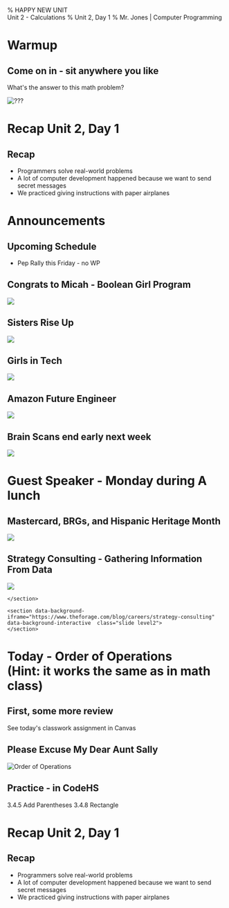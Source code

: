 % HAPPY NEW UNIT</br>Unit 2 - Calculations
% Unit 2, Day 1
% Mr. Jones | Computer Programming


# Warmup

## Come on in - sit anywhere you like
What's the answer to this math problem?

![???](../../images/pemdas_challenge.png)

# Recap Unit 2, Day 1



## Recap
- Programmers solve real-world problems
- A lot of computer development happened because we want to send secret messages
- We practiced giving instructions with paper airplanes





# Announcements


## Upcoming Schedule
- Pep Rally this Friday - no WP


## Congrats to Micah - Boolean Girl Program
![](../../images/boolean_girl.png)

## Sisters Rise Up
![](../../images/sisters_rise_up.png)

## Girls in Tech
![](../../images/girls_in_tech.png)

## Amazon Future Engineer
![](../../images/afe_scholarship.png)

## Brain Scans end early next week
![](../../images/fnirs.jpg)


# Guest Speaker - Monday during A lunch


## Mastercard, BRGs, and Hispanic Heritage Month
![](../../images/mastercard_hhm.png)


## Strategy Consulting - Gathering Information From Data
![](../../images/apcsp_ced_data.png)



```{=html}
</section>

<section data-background-iframe="https://www.theforage.com/blog/careers/strategy-consulting"          
data-background-interactive  class="slide level2">  
</section>
```






# Today - Order of Operations </br> (Hint: it works the same as in math class)

## First, some more review
See today's classwork assignment in Canvas

## Please Excuse My Dear Aunt Sally
![Order of Operations](../../images/pemdas.png)

## Practice - in CodeHS
3.4.5 Add Parentheses
3.4.8 Rectangle


# Recap Unit 2, Day 1



## Recap
- Programmers solve real-world problems
- A lot of computer development happened because we want to send secret messages
- We practiced giving instructions with paper airplanes

